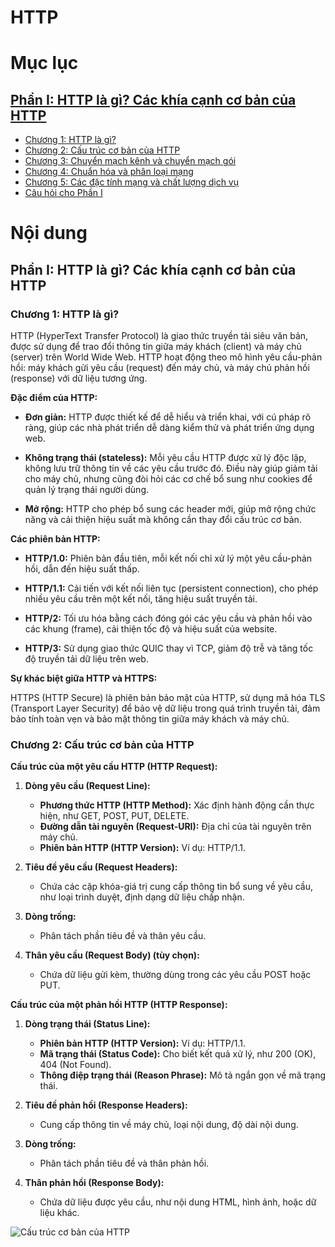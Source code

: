 # HTTP


<h1 id="muc-luc">Mục lục</h1>

## [Phần I: HTTP là gì? Các khía cạnh cơ bản của HTTP](#http-la-gi)
- [Chương 1: HTTP là gì?](#chuong-1)
- [Chương 2: Cấu trúc cơ bản của HTTP](#chuong-2)
- [Chương 3: Chuyển mạch kênh và chuyển mạch gói](#chuong-3-chuyen-mach-kenh-va-chuyen-mach-goi)
- [Chương 4: Chuẩn hóa và phân loại mạng](#chuong-4-chuan-hoa-va-phan-loai-mang)
- [Chương 5: Các đặc tính mạng và chất lượng dịch vụ](#chuong-5-cac-dac-tinh-mang-va-chat-luong-dich-vu)
- [Câu hỏi cho Phần I](#cau-hoi-cho-phan-i)


# Nội dung


<h2 id="http-la-gi">Phần I: HTTP là gì? Các khía cạnh cơ bản của HTTP</h3>


<h3 id="chuong-1">Chương 1: HTTP là gì?</h3>


HTTP (HyperText Transfer Protocol) là giao thức truyền tải siêu văn bản, được sử dụng để trao đổi thông tin giữa máy khách (client) và máy chủ (server) trên World Wide Web. HTTP hoạt động theo mô hình yêu cầu-phản hồi: máy khách gửi yêu cầu (request) đến máy chủ, và máy chủ phản hồi (response) với dữ liệu tương ứng. 

**Đặc điểm của HTTP:**

- **Đơn giản:** HTTP được thiết kế để dễ hiểu và triển khai, với cú pháp rõ ràng, giúp các nhà phát triển dễ dàng kiểm thử và phát triển ứng dụng web. 

- **Không trạng thái (stateless):** Mỗi yêu cầu HTTP được xử lý độc lập, không lưu trữ thông tin về các yêu cầu trước đó. Điều này giúp giảm tải cho máy chủ, nhưng cũng đòi hỏi các cơ chế bổ sung như cookies để quản lý trạng thái người dùng. 

- **Mở rộng:** HTTP cho phép bổ sung các header mới, giúp mở rộng chức năng và cải thiện hiệu suất mà không cần thay đổi cấu trúc cơ bản. 

**Các phiên bản HTTP:**

- **HTTP/1.0:** Phiên bản đầu tiên, mỗi kết nối chỉ xử lý một yêu cầu-phản hồi, dẫn đến hiệu suất thấp. 

- **HTTP/1.1:** Cải tiến với kết nối liên tục (persistent connection), cho phép nhiều yêu cầu trên một kết nối, tăng hiệu suất truyền tải. 

- **HTTP/2:** Tối ưu hóa bằng cách đóng gói các yêu cầu và phản hồi vào các khung (frame), cải thiện tốc độ và hiệu suất của website. 

- **HTTP/3:** Sử dụng giao thức QUIC thay vì TCP, giảm độ trễ và tăng tốc độ truyền tải dữ liệu trên web. 

**Sự khác biệt giữa HTTP và HTTPS:**

HTTPS (HTTP Secure) là phiên bản bảo mật của HTTP, sử dụng mã hóa TLS (Transport Layer Security) để bảo vệ dữ liệu trong quá trình truyền tải, đảm bảo tính toàn vẹn và bảo mật thông tin giữa máy khách và máy chủ. 

<h3 id="chuong-2">Chương 2: Cấu trúc cơ bản của HTTP</h3>


**Cấu trúc của một yêu cầu HTTP (HTTP Request):**

1. **Dòng yêu cầu (Request Line):**
   - **Phương thức HTTP (HTTP Method):** Xác định hành động cần thực hiện, như GET, POST, PUT, DELETE.
   - **Đường dẫn tài nguyên (Request-URI):** Địa chỉ của tài nguyên trên máy chủ.
   - **Phiên bản HTTP (HTTP Version):** Ví dụ: HTTP/1.1.

2. **Tiêu đề yêu cầu (Request Headers):**
   - Chứa các cặp khóa-giá trị cung cấp thông tin bổ sung về yêu cầu, như loại trình duyệt, định dạng dữ liệu chấp nhận.

3. **Dòng trống:**
   - Phân tách phần tiêu đề và thân yêu cầu.

4. **Thân yêu cầu (Request Body) (tùy chọn):**
   - Chứa dữ liệu gửi kèm, thường dùng trong các yêu cầu POST hoặc PUT.

**Cấu trúc của một phản hồi HTTP (HTTP Response):**

1. **Dòng trạng thái (Status Line):**
   - **Phiên bản HTTP (HTTP Version):** Ví dụ: HTTP/1.1.
   - **Mã trạng thái (Status Code):** Cho biết kết quả xử lý, như 200 (OK), 404 (Not Found).
   - **Thông điệp trạng thái (Reason Phrase):** Mô tả ngắn gọn về mã trạng thái.

2. **Tiêu đề phản hồi (Response Headers):**
   - Cung cấp thông tin về máy chủ, loại nội dung, độ dài nội dung.

3. **Dòng trống:**
   - Phân tách phần tiêu đề và thân phản hồi.

4. **Thân phản hồi (Response Body):**
   - Chứa dữ liệu được yêu cầu, như nội dung HTML, hình ảnh, hoặc dữ liệu khác.

![Cấu trúc cơ bản của HTTP](./image/cau_truc_co_ban_HTTP.png)
